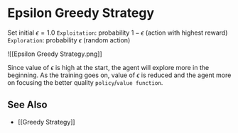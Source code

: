 # Epsilon Greedy Strategy

Set initial $\epsilon=1.0$
`Exploitation`: $\text{probability }1-\epsilon$  (action with highest reward)
`Exploration`: $\text{probability }\epsilon$ (random action)

![[Epsilon Greedy Strategy.png]]

Since value of $\epsilon$ is high at the start, the agent will explore more in the beginning.
As the training goes on, value of $\epsilon$ is reduced and the agent more on focusing the better quality `policy`/`value function`.

## See Also
- [[Greedy Strategy]]

